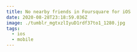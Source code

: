 ```yaml
---
title: No nearby friends in Foursquare for iOS
date: 2020-08-28T23:18:59.036Z
image: ./tumblr_mgtxzlIyuD1rdf37to1_1280.jpg
tags:
  - ios
  - mobile
---
```

